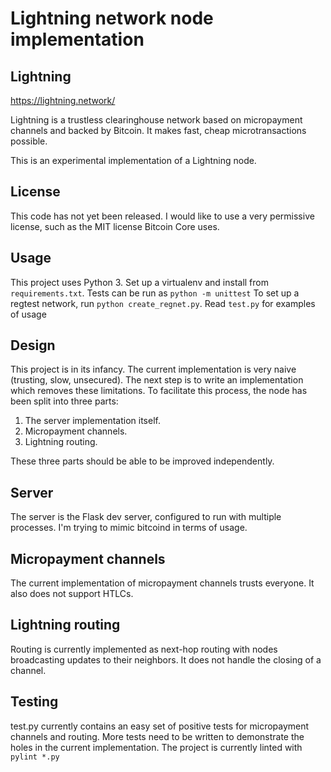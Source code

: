 Lightning network node implementation
=====================================

Lightning
---------

https://lightning.network/

Lightning is a trustless clearinghouse network based on micropayment channels and backed by Bitcoin. It makes fast, cheap microtransactions possible.

This is an experimental implementation of a Lightning node.

License
-------

This code has not yet been released. I would like to use a very permissive license, such as the MIT license Bitcoin Core uses.

Usage
-----

This project uses Python 3.
Set up a virtualenv and install from `requirements.txt`. Tests can be run as `python -m unittest` To set up a regtest network, run `python create_regnet.py`.
Read `test.py` for examples of usage

Design
------

This project is in its infancy. The current implementation is very naive (trusting, slow, unsecured). The next step is to write an implementation which removes these limitations. To facilitate this process, the node has been split into three parts:

1. The server implementation itself.
2. Micropayment channels.
3. Lightning routing.

These three parts should be able to be improved independently.

Server
------

The server is the Flask dev server, configured to run with multiple processes. I'm trying to mimic bitcoind in terms of usage.

Micropayment channels
---------------------

The current implementation of micropayment channels trusts everyone. It also does not support HTLCs.

Lightning routing
-----------------

Routing is currently implemented as next-hop routing with nodes broadcasting updates to their neighbors. It does not handle the closing of a channel.

Testing
-------

test.py currently contains an easy set of positive tests for micropayment channels and routing. More tests need to be written to demonstrate the holes in the current implementation.
The project is currently linted with `pylint *.py`
